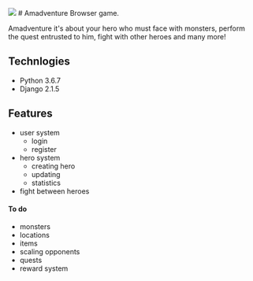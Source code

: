 ![](https://i.ibb.co/2MND6KD/Amadventure-logo.png) # Amadventure
Browser game.

Amadventure it's about your hero who must face with monsters, 
perform the quest entrusted to him, fight with other heroes and many more!

## Technlogies
* Python 3.6.7
* Django 2.1.5

## Features
* user system
  * login
  * register
* hero system
  * creating hero
  * updating
  * statistics
* fight between heroes

#### To do
* monsters
* locations
* items
* scaling opponents
* quests
* reward system

## 
